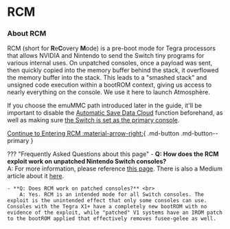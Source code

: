 # RCM

### **About RCM**

RCM (short for **R**e**C**overy **M**ode) is a pre-boot mode for Tegra processors that allows NVIDIA and Nintendo to send the Switch tiny programs for various internal uses. On unpatched consoles, once a payload was sent,  then quickly copied into the memory buffer behind the stack, it overflowed the memory buffer into the stack. This leads to a  "smashed stack" and unsigned code execution within a bootROM context, giving us access to nearly everything on the console. We use it here to launch Atmosphère.

If you choose the emuMMC path introduced later in the guide, it'll be important to disable the [Automatic Save Data Cloud](https://en-americas-support.nintendo.com/app/answers/detail/a_id/41209) function beforehand, as well as making sure [the Switch is set as the primary console](https://en-americas-support.nintendo.com/app/answers/detail/a_id/22453/~/how-to-change-the-primary-console-for-your-nintendo-account). <br>


[Continue to Entering RCM :material-arrow-right:](entering_rcm.md){ .md-button .md-button--primary }

??? "Frequently Asked Questions about this page"
    - **Q: How does the RCM exploit work on unpatched Nintendo Switch consoles?** <br>
        A: For more information, please reference [this page](../../fusee_gelee.md). There is also a Medium article about it [here](https://medium.com/@SoyLatteChen/inside-fus%C3%A9e-gel%C3%A9e-the-unpatchable-entrypoint-for-nintendo-switch-hacking-26f42026ada0).

    - **Q: Does RCM work on patched consoles?** <br>
        A: Yes. RCM is an intended mode for all Switch consoles. The exploit is the unintended effect that only some consoles can use. Consoles with the Tegra X1+ have a completely new bootROM with no evidence of the exploit, while "patched" V1 systems have an IROM patch to the bootROM applied that effectively removes fusee-gelee as well.
